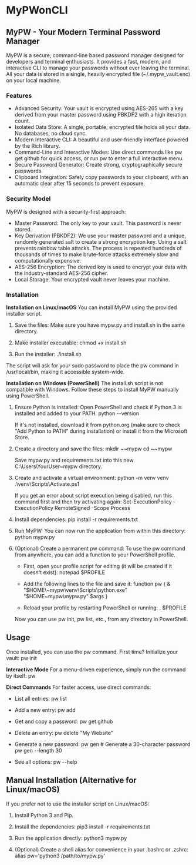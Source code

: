 # MyPWonCLI
## MyPW - Your Modern Terminal Password Manager
MyPW is a secure, command-line based password manager designed for developers and terminal enthusiasts. It provides a fast, modern, and interactive CLI to manage your passwords without ever leaving the terminal.
All your data is stored in a single, heavily encrypted file (~/.mypw_vault.enc) on your local machine.

### Features
- Advanced Security: Your vault is encrypted using AES-265 with a key derived from your master password using PBKDF2 with a high iteration count.
- Isolated Data Store: A single, portable, encrypted file holds all your data. No databases, no cloud sync.
- Modern Interactive CLI: A beautiful and user-friendly interface powered by the Rich library.
- Command-Line and Interactive Modes: Use direct commands like pw get github for quick access, or run pw to enter a full interactive menu.
- Secure Password Generator: Create strong, cryptographically secure passwords.
- Clipboard Integration: Safely copy passwords to your clipboard, with an automatic clear after 15 seconds to prevent exposure.

### Security Model
MyPW is designed with a security-first approach:
- Master Password: The only key to your vault. This password is never stored.
- Key Derivation (PBKDF2): We use your master password and a unique, randomly generated salt to create a strong encryption key. Using a salt prevents rainbow table attacks. The process is repeated hundreds of thousands of times to make brute-force attacks extremely slow and computationally expensive.
- AES-256 Encryption: The derived key is used to encrypt your data with the industry-standard AES-256 cipher.
- Local Storage: Your encrypted vault never leaves your machine.

### Installation
**Installation on Linux/macOS**
You can install MyPW using the provided installer script.
1. Save the files: Make sure you have mypw.py and install.sh in the same directory.
2. Make installer executable:
    chmod +x install.sh

3. Run the installer:
    ./install.sh

The script will ask for your sudo password to place the pw command in /usr/local/bin, making it accessible system-wide.

**Installation on Windows (PowerShell)**
The install.sh script is not compatible with Windows. Follow these steps to install MyPW manually using PowerShell.
1. Ensure Python is installed: Open PowerShell and check if Python 3 is installed and added to your PATH.
    python --version

    If it's not installed, download it from python.org (make sure to check "Add Python to PATH" during installation) or install it from the Microsoft Store.
2. Create a directory and save the files:
    mkdir ~\~mypw
    cd ~\~mypw

    Save mypw.py and requirements.txt into this new C:\Users\YourUser\~mypw directory.
3. Create and activate a virtual environment:
    python -m venv venv
    .\venv\Scripts\Activate.ps1

    If you get an error about script execution being disabled, run this command first and then try activating again:
    Set-ExecutionPolicy -ExecutionPolicy RemoteSigned -Scope Process

4. Install dependencies:
    pip install -r requirements.txt

5. Run MyPW: You can now run the application from within this directory:
    python mypw.py

6. (Optional) Create a permanent pw command: To use the pw command from anywhere, you can add a function to your PowerShell profile.
    - First, open your profile script for editing (it will be created if it doesn't exist):
        notepad $PROFILE

    - Add the following lines to the file and save it:
        function pw {
            & "$HOME\~mypw\venv\Scripts\python.exe" "$HOME\~mypw\mypw.py" $args
        }

    - Reload your profile by restarting PowerShell or running:
        . $PROFILE

    Now you can use pw init, pw list, etc., from any directory in PowerShell.

## Usage
Once installed, you can use the pw command.
First time? Initialize your vault:
    pw init

**Interactive Mode**
For a menu-driven experience, simply run the command by itself:
    pw

**Direct Commands**
For faster access, use direct commands:
- List all entries:
    pw list

- Add a new entry:
    pw add

- Get and copy a password:
    pw get github

- Delete an entry:
    pw delete "My Website"

- Generate a new password:
    pw gen
    \# Generate a 30-character password
    pw gen --length 30

- See all options:
    pw --help


## Manual Installation (Alternative for Linux/macOS)
If you prefer not to use the installer script on Linux/macOS:
1. Install Python 3 and Pip.
2. Install the dependencies:
    pip3 install -r requirements.txt

3. Run the application directly:
    python3 mypw.py

4. (Optional) Create a shell alias for convenience in your .bashrc or .zshrc:
    alias pw='python3 /path/to/mypw.py'
